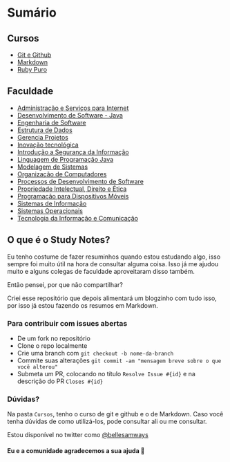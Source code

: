 # Sumário

## Cursos

- [Git e Github](Cursos/git_and_github_course.md)
- [Markdown](Cursos/markdown_course.md)
- [Ruby Puro](Cursos/ruby_puro.md)

## Faculdade

- [Administração e Serviços para Internet](Faculdade/Administracao-e-servicos-para-internet/admsi_compilado.md)
- [Desenvolvimento de Software - Java](Faculdade/Desenvolvimento-de-Software-Java/dev_java_compilado.md)
- [Engenharia de Software](Faculdade/Engenharia-de-Software/eng_software_compilado.md)
- [Estrutura de Dados](Faculdade/Estrutura-de-Dados/estrutura_dados_compilado.md)
- [Gerencia Projetos](Faculdade/Gerencia-Projetos-Compartilhado)
- [Inovação tecnológica](Faculdade/Inovacao-Tecnologica/inovacao_tecnologica_compilado.md)
- [Introdução a Segurança da Informação](Faculdade/Introducao-a-Seguranca-da-Informacao/isi_compilado.md)
- [Linguagem de Programação Java](Faculdade/Linguagem-de-Programacao-Java/java_compilado.md)
- [Modelagem de Sistemas](Faculdade/Modelagem-de-Sistemas/modelagem_sistemas_compilado.md)
- [Organização de Computadores](Faculdade/Organizacao-de-computadores/org_computadores_compilado.md)
- [Processos de Desenvolvimento de Software](Faculdade/Processos-de-Desenvolvimento-de-Software/pds_compilado.md)
- [Propriedade Intelectual, Direito e Ética](Faculdade/Propriedade-Intelectual-Direito-e-Etica/pide_compilado.md)
- [Programação para Dispositivos Móveis](Faculdade/Programacao-para-Dispositivos-Moveis/pdm_compilado.md)
- [Sistemas de Informação](Faculdade/Sistemas-de-Informação/sistemas_informacao_compilado.md)
- [Sistemas Operacionais](Faculdade\Sistemas-Operacionais\so_compilado.md)
- [Tecnologia da Informação e Comunicação](Faculdade/Tecnologia-da-Informacao-e-Comunicação/tic_compilado.md)

## O que é o Study Notes?

Eu tenho costume de fazer resuminhos quando estou estudando algo, isso sempre foi muito útil na hora de consultar alguma coisa. Isso já me ajudou muito e alguns colegas de faculdade aproveitaram disso também.

Então pensei, por que não compartilhar?

Criei esse repositório que depois alimentará um blogzinho com tudo isso, por isso já estou fazendo os resumos em Markdown.

### Para contribuir com issues abertas

- De um fork no repositório
- Clone o repo localmente
- Crie uma branch com `git checkout -b nome-da-branch`
- Commite suas alterações `git commit -am "mensagem breve sobre o que você alterou"`
- Submeta um PR, colocando no título `Resolve Issue #{id}` e na descrição do PR `Closes #{id}`

### Dúvidas?

Na pasta `Cursos`, tenho o curso de git e github e o de Markdown. Caso você tenha dúvidas de como utilizá-los, pode consultar ali ou me consultar.

Estou disponível no twitter como [@bellesamways](https://twitter.com/bellesamways)

#### Eu e a comunidade agradecemos a sua ajuda 💜
